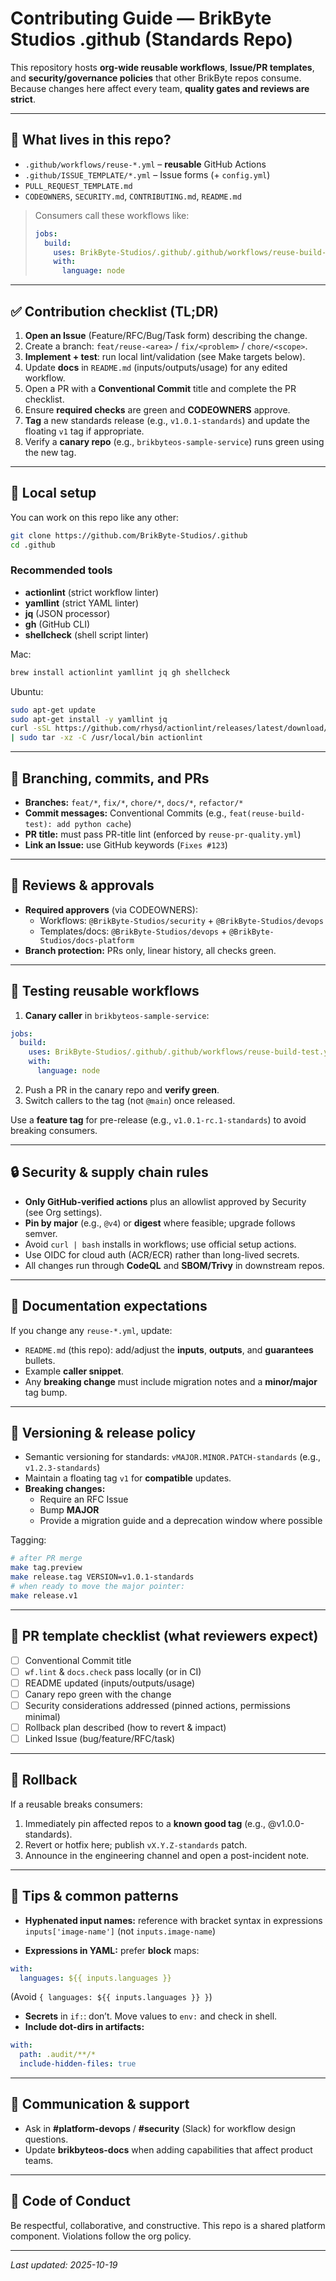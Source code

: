 # Contributing Guide — BrikByte Studios **.github** (Standards Repo)

This repository hosts **org-wide reusable workflows**, **Issue/PR templates**, and **security/governance policies** that other BrikByte repos consume.  
Because changes here affect every team, **quality gates and reviews are strict**.

---

## 🔎 What lives in this repo?

- `.github/workflows/reuse-*.yml` – **reusable** GitHub Actions
- `.github/ISSUE_TEMPLATE/*.yml` – Issue forms (+ `config.yml`)
- `PULL_REQUEST_TEMPLATE.md`
- `CODEOWNERS`, `SECURITY.md`, `CONTRIBUTING.md`, `README.md`

> Consumers call these workflows like:
>
> ```yaml
> jobs:
>   build:
>     uses: BrikByte-Studios/.github/.github/workflows/reuse-build-test.yml@v1
>     with:
>       language: node
> ```

---

## ✅ Contribution checklist (TL;DR)

1. **Open an Issue** (Feature/RFC/Bug/Task form) describing the change.
2. Create a branch: `feat/reuse-<area>` / `fix/<problem>` / `chore/<scope>`.
3. **Implement + test**: run local lint/validation (see Make targets below).
4. Update **docs** in `README.md` (inputs/outputs/usage) for any edited workflow.
5. Open a PR with a **Conventional Commit** title and complete the PR checklist.
6. Ensure **required checks** are green and **CODEOWNERS** approve.
7. **Tag** a new standards release (e.g., `v1.0.1-standards`) and update the floating `v1` tag if appropriate.
8. Verify a **canary repo** (e.g., `brikbyteos-sample-service`) runs green using the new tag.

---

## 🧰 Local setup

You can work on this repo like any other:

```bash
git clone https://github.com/BrikByte-Studios/.github
cd .github
```
### Recommended tools
- **actionlint** (strict workflow linter)
- **yamllint** (strict YAML linter)
- **jq** (JSON processor)
- **gh** (GitHub CLI)
- **shellcheck** (shell script linter)
  
Mac:
```bash
brew install actionlint yamllint jq gh shellcheck
```

Ubuntu:
```bash
sudo apt-get update
sudo apt-get install -y yamllint jq
curl -sSL https://github.com/rhysd/actionlint/releases/latest/download/actionlint_$(uname -s)_$(uname -m).tar.gz \
| sudo tar -xz -C /usr/local/bin actionlint
```
---
## 🧱 Branching, commits, and PRs
- **Branches:** `feat/*`, `fix/*`, `chore/*`, `docs/*`, `refactor/*`
- **Commit messages:** Conventional Commits (e.g., `feat(reuse-build-test): add python cache`)
- **PR title:** must pass PR-title lint (enforced by `reuse-pr-quality.yml`)
- **Link an Issue:** use GitHub keywords (`Fixes #123`)

---
## 🔐 Reviews & approvals
- **Required approvers** (via CODEOWNERS):
    - Workflows: `@BrikByte-Studios/security` + `@BrikByte-Studios/devops`
    - Templates/docs: `@BrikByte-Studios/devops` + `@BrikByte-Studios/docs-platform`
- **Branch protection:** PRs only, linear history, all checks green.

---
## 🧪 Testing reusable workflows
1. **Canary caller** in `brikbyteos-sample-service`:
```yaml
jobs:
  build:
    uses: BrikByte-Studios/.github/.github/workflows/reuse-build-test.yml@<branch-or-tag>
    with:
      language: node
```
2. Push a PR in the canary repo and **verify green**.
3. Switch callers to the tag (not `@main`) once released.

Use a **feature tag** for pre-release (e.g., `v1.0.1-rc.1-standards`) to avoid breaking consumers.

---
## 🔒 Security & supply chain rules
- **Only GitHub-verified actions** plus an allowlist approved by Security (see Org settings).
- **Pin by major** (e.g., `@v4`) or **digest** where feasible; upgrade follows semver.
- Avoid `curl | bash` installs in workflows; use official setup actions.
- Use OIDC for cloud auth (ACR/ECR) rather than long-lived secrets.
- All changes run through **CodeQL** and **SBOM/Trivy** in downstream repos.

---
## 🧾 Documentation expectations

If you change any `reuse-*.yml`, update:
- `README.md` (this repo): add/adjust the **inputs**, **outputs**, and **guarantees** bullets.
- Example **caller snippet**.
- Any **breaking change** must include migration notes and a **minor/major** tag bump.

---
## 🧲 Versioning & release policy
- Semantic versioning for standards: `vMAJOR.MINOR.PATCH-standards` (e.g., `v1.2.3-standards`)
- Maintain a floating tag `v1` for **compatible** updates.
- **Breaking changes:**
    - Require an RFC Issue
    - Bump **MAJOR**
    - Provide a migration guide and a deprecation window where possible

Tagging:
```bash
# after PR merge
make tag.preview
make release.tag VERSION=v1.0.1-standards
# when ready to move the major pointer:
make release.v1
```
---
## 📝 PR template checklist (what reviewers expect)

- [ ] Conventional Commit title
- [ ] `wf.lint` & `docs.check` pass locally (or in CI)
- [ ] README updated (inputs/outputs/usage)
- [ ] Canary repo green with the change
- [ ] Security considerations addressed (pinned actions, permissions minimal)
- [ ] Rollback plan described (how to revert & impact)
- [ ] Linked Issue (bug/feature/RFC/task)

---
## 🧯 Rollback

If a reusable breaks consumers:
1. Immediately pin affected repos to a **known good tag** (e.g., @v1.0.0-standards).
2. Revert or hotfix here; publish `vX.Y.Z-standards` patch.
3. Announce in the engineering channel and open a post-incident note.

---
## 🧩 Tips & common patterns
- **Hyphenated input names:** reference with bracket syntax in expressions
`inputs['image-name']` (not `inputs.image-name`)

- **Expressions in YAML:** prefer **block** maps:
```yaml
with:
  languages: ${{ inputs.languages }}
```

(Avoid `{ languages: ${{ inputs.languages }} }`)
- **Secrets** in `if:`: don’t. Move values to `env:` and check in shell.
- **Include dot-dirs in artifacts:**
```yaml
with:
  path: .audit/**/*
  include-hidden-files: true
```

---
## 📣 Communication & support

- Ask in **#platform-devops** / **#security** (Slack) for workflow design questions.
- Update **brikbyteos-docs** when adding capabilities that affect product teams.

---
## 💬 Code of Conduct

Be respectful, collaborative, and constructive. This repo is a shared platform component.
Violations follow the org policy.

---
_Last updated: 2025-10-19_